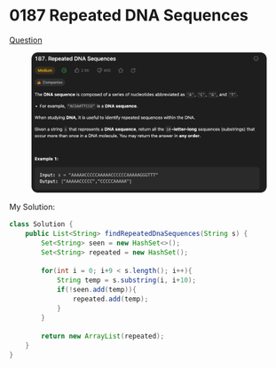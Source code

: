 # 0187 Repeated DNA Sequences

[Question](https://leetcode.com/problems/repeated-dna-sequences/description/?envType=study-plan\&id=data-structure-ii)

<figure><img src="../.gitbook/assets/image (4) (1).png" alt=""><figcaption></figcaption></figure>



My Solution:

```java
class Solution {
    public List<String> findRepeatedDnaSequences(String s) {
        Set<String> seen = new HashSet<>();
        Set<String> repeated = new HashSet();

        for(int i = 0; i+9 < s.length(); i++){
            String temp = s.substring(i, i+10);
            if(!seen.add(temp)){
                repeated.add(temp);
            }
        }

        return new ArrayList(repeated);
    }
}
```

